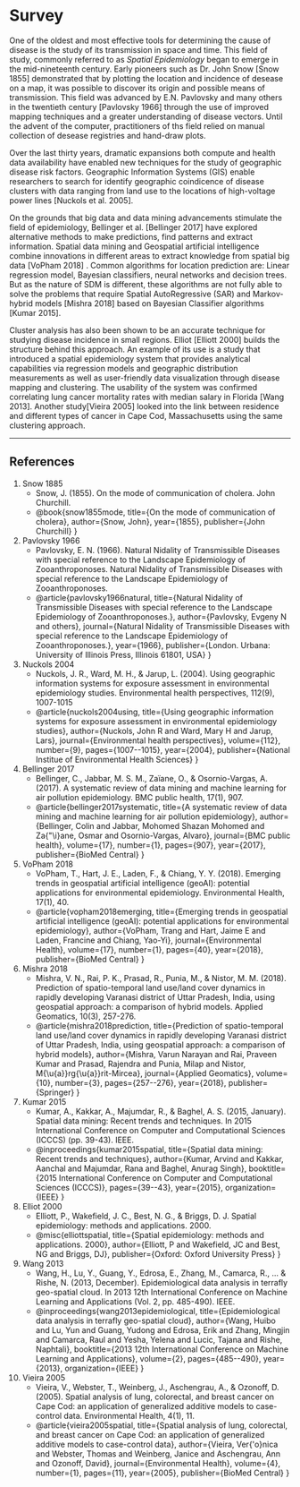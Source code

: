 # Survey

One of the oldest and most effective tools for determining the cause of disease is the study of its transmission in space and time. This field of study, commonly referred to as *Spatial Epidemiology* began to emerge in the mid-nineteenth century. Early pioneers such as Dr. John Snow [Snow 1855] demonstrated that by plotting the location and incidence of desease on a map, it was possible to discover its origin and possible means of transmission. This field was advanced by E.N. Pavlovsky and many others in the twentieth century [Pavlovsky 1966] through the use of improved mapping techniques and a greater understanding of disease vectors. Until the advent of the computer, practitioners of ths field relied on manual collection of desease registries and hand-draw plots.

Over the last thirty years, dramatic expansions both compute and health data availability have enabled new techniques for the study of geographic disease risk factors. Geographic Information Systems (GIS) enable researchers to search for identify geographic coindicence of disease clusters with data ranging from land use to the locations of high-voltage power lines [Nuckols et al. 2005].

On the grounds that big data and data mining advancements stimulate the field of epidemiology, Bellinger et al. [Bellinger 2017] have explored alternative methods to make predictions, find patterns and extract information. Spatial data mining and Geospatial artificial intelligence combine innovations in different areas to extract knowledge from spatial big data [VoPham 2018] . Common algorithms for location prediction are: Linear regression model, Bayesian classifiers, neural networks and decision trees. But as the nature of SDM is different, these algorithms are not fully able to solve the problems that require Spatial AutoRegressive (SAR) and Markov-hybrid models [Mishra 2018] based on Bayesian Classifier algorithms [Kumar 2015].

Cluster analysis has also been shown to be an accurate technique for studying disease incidence in small regions. Elliot [Elliott 2000] builds the structure behind this approach. An example of its use is a study that introduced a spatial epidemiology system that provides analytical capabilities via regression models and geographic distribution measurements as well as user-friendly data visualization through disease mapping and clustering. The usability of the system was confirmed correlating lung cancer mortality rates with median salary in Florida [Wang 2013]. Another study[Vieira 2005] looked into the link between residence and different types of cancer in Cape Cod, Massachusetts using the same clustering approach.



---

## References

1. Snow 1885
   - Snow, J. (1855). On the mode of communication of cholera. John Churchill.
   - @book{snow1855mode,
    title={On the mode of communication of cholera},
    author={Snow, John},
    year={1855},
    publisher={John Churchill}
}
2. Pavlovsky 1966
	- Pavlovsky, E. N. (1966). Natural Nidality of Transmissible Diseases with special reference to the Landscape Epidemiology of Zooanthroponoses. Natural Nidality of Transmissible Diseases with special reference to the Landscape Epidemiology of Zooanthroponoses.
	- @article{pavlovsky1966natural,
  title={Natural Nidality of Transmissible Diseases with special reference to the Landscape Epidemiology of Zooanthroponoses.},
  author={Pavlovsky, Evgeny N and others},
  journal={Natural Nidality of Transmissible Diseases with special reference to the Landscape Epidemiology of Zooanthroponoses.},
  year={1966},
  publisher={London. Urbana: University of Illinois Press, Illinois 61801, USA}
}
3. Nuckols 2004
	- Nuckols, J. R., Ward, M. H., & Jarup, L. (2004). Using geographic information systems for exposure assessment in environmental epidemiology studies. Environmental health perspectives, 112(9), 1007-1015
	- @article{nuckols2004using,
  title={Using geographic information systems for exposure assessment in environmental epidemiology studies},
  author={Nuckols, John R and Ward, Mary H and Jarup, Lars},
  journal={Environmental health perspectives},
  volume={112},
  number={9},
  pages={1007--1015},
  year={2004},
  publisher={National Institue of Environmental Health Sciences}
}
4. Bellinger 2017
	- Bellinger, C., Jabbar, M. S. M., Zaïane, O., & Osornio-Vargas, A. (2017). A systematic review of data mining and machine learning for air pollution epidemiology. BMC public health, 17(1), 907.
	- @article{bellinger2017systematic,
  title={A systematic review of data mining and machine learning for air pollution epidemiology},
  author={Bellinger, Colin and Jabbar, Mohomed Shazan Mohomed and Za{\"\i}ane, Osmar and Osornio-Vargas, Alvaro},
  journal={BMC public health},
  volume={17},
  number={1},
  pages={907},
  year={2017},
  publisher={BioMed Central}
}
5. VoPham 2018
	- VoPham, T., Hart, J. E., Laden, F., & Chiang, Y. Y. (2018). Emerging trends in geospatial artificial intelligence (geoAI): potential applications for environmental epidemiology. Environmental Health, 17(1), 40.
	- @article{vopham2018emerging,
  title={Emerging trends in geospatial artificial intelligence (geoAI): potential applications for environmental epidemiology},
  author={VoPham, Trang and Hart, Jaime E and Laden, Francine and Chiang, Yao-Yi},
  journal={Environmental Health},
  volume={17},
  number={1},
  pages={40},
  year={2018},
  publisher={BioMed Central}
}
6. Mishra 2018
	- Mishra, V. N., Rai, P. K., Prasad, R., Punia, M., & Nistor, M. M. (2018). Prediction of spatio-temporal land use/land cover dynamics in rapidly developing Varanasi district of Uttar Pradesh, India, using geospatial approach: a comparison of hybrid models. Applied Geomatics, 10(3), 257-276.
	- @article{mishra2018prediction,
  title={Prediction of spatio-temporal land use/land cover dynamics in rapidly developing Varanasi district of Uttar Pradesh, India, using geospatial approach: a comparison of hybrid models},
  author={Mishra, Varun Narayan and Rai, Praveen Kumar and Prasad, Rajendra and Punia, Milap and Nistor, M{\u{a}}rg{\u{a}}rit-Mircea},
  journal={Applied Geomatics},
  volume={10},
  number={3},
  pages={257--276},
  year={2018},
  publisher={Springer}
}
7. Kumar 2015
	- Kumar, A., Kakkar, A., Majumdar, R., & Baghel, A. S. (2015, January). Spatial data mining: Recent trends and techniques. In 2015 International Conference on Computer and Computational Sciences (ICCCS) (pp. 39-43). IEEE.
	- @inproceedings{kumar2015spatial,
  title={Spatial data mining: Recent trends and techniques},
  author={Kumar, Arvind and Kakkar, Aanchal and Majumdar, Rana and Baghel, Anurag Singh},
  booktitle={2015 International Conference on Computer and Computational Sciences (ICCCS)},
  pages={39--43},
  year={2015},
  organization={IEEE}
}
8. Elliot 2000
	- Elliott, P., Wakefield, J. C., Best, N. G., & Briggs, D. J. Spatial epidemiology: methods and applications. 2000.
	- @misc{elliottspatial,
  title={Spatial epidemiology: methods and applications. 2000},
  author={Elliott, P and Wakefield, JC and Best, NG and Briggs, DJ},
  publisher={Oxford: Oxford University Press}
}
9. Wang 2013
	- Wang, H., Lu, Y., Guang, Y., Edrosa, E., Zhang, M., Camarca, R., ... & Rishe, N. (2013, December). Epidemiological data analysis in terrafly geo-spatial cloud. In 2013 12th International Conference on Machine Learning and Applications (Vol. 2, pp. 485-490). IEEE.
	- @inproceedings{wang2013epidemiological,
  title={Epidemiological data analysis in terrafly geo-spatial cloud},
  author={Wang, Huibo and Lu, Yun and Guang, Yudong and Edrosa, Erik and Zhang, Mingjin and Camarca, Raul and Yesha, Yelena and Lucic, Tajana and Rishe, Naphtali},
  booktitle={2013 12th International Conference on Machine Learning and Applications},
  volume={2},
  pages={485--490},
  year={2013},
  organization={IEEE}
}
10. Vieira 2005
	- Vieira, V., Webster, T., Weinberg, J., Aschengrau, A., & Ozonoff, D. (2005). Spatial analysis of lung, colorectal, and breast cancer on Cape Cod: an application of generalized additive models to case-control data. Environmental Health, 4(1), 11.
	- @article{vieira2005spatial,
  title={Spatial analysis of lung, colorectal, and breast cancer on Cape Cod: an application of generalized additive models to case-control data},
  author={Vieira, Ver{\'o}nica and Webster, Thomas and Weinberg, Janice and Aschengrau, Ann and Ozonoff, David},
  journal={Environmental Health},
  volume={4},
  number={1},
  pages={11},
  year={2005},
  publisher={BioMed Central}
}